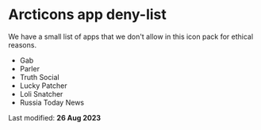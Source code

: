 # Arcticons app deny-list

We have a small list of apps that we don't allow in this icon pack for ethical reasons.

- Gab
- Parler
- Truth Social
- Lucky Patcher
- Loli Snatcher
- Russia Today News

Last modified:
**26 Aug 2023**
